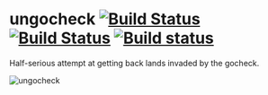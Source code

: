 ungocheck [![Build Status](https://img.shields.io/travis/rjeczalik/ungocheck/master.svg)](https://travis-ci.org/rjeczalik/ungocheck "linux_amd64") [![Build Status](https://img.shields.io/travis/rjeczalik/ungocheck/osx.svg)](https://travis-ci.org/rjeczalik/ungocheck "darwin_amd64") [![Build status](https://img.shields.io/appveyor/ci/rjeczalik/ungocheck.svg)](https://ci.appveyor.com/project/rjeczalik/ungocheck "windows_amd64")
=========

Half-serious attempt at getting back lands invaded by the gocheck.

![ungocheck](http://i.imgur.com/2Bw7YAD.gif "ungocheck")
